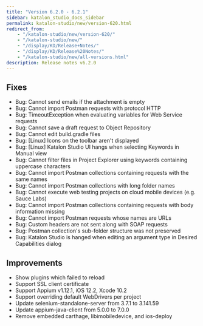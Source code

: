 ```yaml
---
title: "Version 6.2.0 - 6.2.1"
sidebar: katalon_studio_docs_sidebar
permalink: katalon-studio/new/version-620.html
redirect_from:
    - "/katalon-studio/new/version-620/"
    - "/katalon-studio/new/"
    - "/display/KD/Release+Notes/"
    - "/display/KD/Release%20Notes/"
    - "/katalon-studio/new/all-versions.html"
description: Release notes v6.2.0
---
```


## Fixes

* Bug: Cannot send emails if the attachment is empty
* Bug: Cannot import Postman requests with protocol HTTP
* Bug: TimeoutException when evaluating variables for Web Service requests
* Bug: Cannot save a draft request to Object Repository
* Bug: Cannot edit build.gradle files
* Bug: [Linux] Icons on the toolbar aren't displayed
* Bug: [Linux] Katalon Studio UI hangs when selecting Keywords in Manual view
* Bug: Cannot filter files in Project Explorer using keywords containing uppercase characters
* Bug: Cannot import Postman collections containing requests with the same names
* Bug: Cannot import Postman collections with long folder names
* Bug: Cannot execute web testing projects on cloud mobile devices (e.g. Sauce Labs)
* Bug: Cannot import Postman collections containing requests with body information missing
* Bug: Cannot import Postman requests whose names are URLs
* Bug: Custom headers are not sent along with SOAP requests
* Bug: Postman collection's sub-folder structure was not preserved
* Bug: Katalon Studio is hanged when editing an argument type in Desired Capabilities dialog

## Improvements

* Show plugins which failed to reload
* Support SSL client certificate
* Support Appium v1.12.1, iOS 12.2, Xcode 10.2
* Support overriding default WebDrivers per project
* Update selenium-standalone-server from 3.7.1 to 3.141.59
* Update appium-java-client from 5.0.0 to 7.0.0
* Remove embedded carthage, libimobiledevice, and ios-deploy
